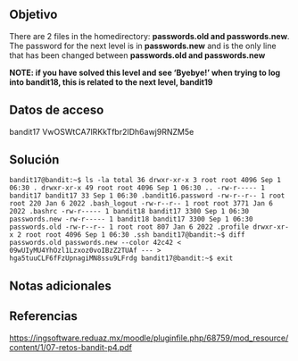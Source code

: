 ## Objetivo

There are 2 files in the homedirectory: **passwords.old and passwords.new**. The password for the next level is in **passwords.new** and is the only line that has been changed between **passwords.old and passwords.new**

**NOTE: if you have solved this level and see ‘Byebye!’ when trying to log into bandit18, this is related to the next level, bandit19**

## Datos de acceso

bandit17 VwOSWtCA7lRKkTfbr2IDh6awj9RNZM5e

## Solución

```bash()
bandit17@bandit:~$ ls -la total 36 drwxr-xr-x 3 root root 4096 Sep 1 06:30 . drwxr-xr-x 49 root root 4096 Sep 1 06:30 .. -rw-r----- 1 bandit17 bandit17 33 Sep 1 06:30 .bandit16.password -rw-r--r-- 1 root root 220 Jan 6 2022 .bash_logout -rw-r--r-- 1 root root 3771 Jan 6 2022 .bashrc -rw-r----- 1 bandit18 bandit17 3300 Sep 1 06:30 passwords.new -rw-r----- 1 bandit18 bandit17 3300 Sep 1 06:30 passwords.old -rw-r--r-- 1 root root 807 Jan 6 2022 .profile drwxr-xr-x 2 root root 4096 Sep 1 06:30 .ssh bandit17@bandit:~$ diff passwords.old passwords.new --color 42c42 < 09wUIyMU4YhOzl1Lzxoz0voIBzZ2TUAf --- > hga5tuuCLF6fFzUpnagiMN8ssu9LFrdg bandit17@bandit:~$ exit
```

## Notas adicionales



## Referencias

https://ingsoftware.reduaz.mx/moodle/pluginfile.php/68759/mod_resource/content/1/07-retos-bandit-p4.pdf